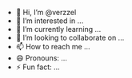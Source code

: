 - 👋 Hi, I’m @verzzel
- 👀 I’m interested in ...
- 🌱 I’m currently learning ...
- 💞️ I’m looking to collaborate on ...
- 📫 How to reach me ...
- 😄 Pronouns: ...
- ⚡ Fun fact: ...

<!---
verzzel/verzzel is a ✨ special ✨ repository because its `README.md` (this file) appears on your GitHub profile.
You can click the Preview link to take a look at your changes.
--->
